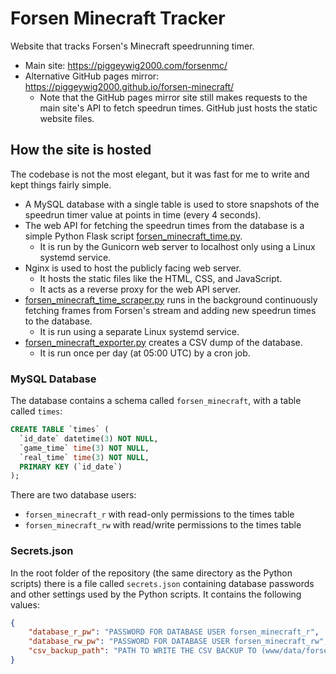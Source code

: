 # Forsen Minecraft Tracker
Website that tracks Forsen's Minecraft speedrunning timer.

- Main site: https://piggeywig2000.com/forsenmc/
- Alternative GitHub pages mirror: https://piggeywig2000.github.io/forsen-minecraft/
  - Note that the GitHub pages mirror site still makes requests to the main site's API to fetch speedrun times. GitHub just hosts the static website files.

## How the site is hosted
The codebase is not the most elegant, but it was fast for me to write and kept things fairly simple.

- A MySQL database with a single table is used to store snapshots of the speedrun timer value at points in time (every 4 seconds).
- The web API for fetching the speedrun times from the database is a simple Python Flask script [forsen_minecraft_time.py](forsen_minecraft_time.py).
  - It is run by the Gunicorn web server to localhost only using a Linux systemd service.
- Nginx is used to host the publicly facing web server.
  - It hosts the static files like the HTML, CSS, and JavaScript.
  - It acts as a reverse proxy for the web API server.
- [forsen_minecraft_time_scraper.py](forsen_minecraft_time_scraper.py) runs in the background continuously fetching frames from Forsen's stream and adding new speedrun times to the database.
  - It is run using a separate Linux systemd service.
- [forsen_minecraft_exporter.py](forsen_minecraft_exporter.py) creates a CSV dump of the database.
  - It is run once per day (at 05:00 UTC) by a cron job.

### MySQL Database
The database contains a schema called `forsen_minecraft`, with a table called `times`:
```sql
CREATE TABLE `times` (
  `id_date` datetime(3) NOT NULL,
  `game_time` time(3) NOT NULL,
  `real_time` time(3) NOT NULL,
  PRIMARY KEY (`id_date`)
);
```

There are two database users:
- `forsen_minecraft_r` with read-only permissions to the times table
- `forsen_minecraft_rw` with read/write permissions to the times table

### Secrets.json
In the root folder of the repository (the same directory as the Python scripts) there is a file called `secrets.json` containing database passwords and other settings used by the Python scripts. It contains the following values:

```json
{
    "database_r_pw": "PASSWORD FOR DATABASE USER forsen_minecraft_r",
    "database_rw_pw": "PASSWORD FOR DATABASE USER forsen_minecraft_rw",
    "csv_backup_path": "PATH TO WRITE THE CSV BACKUP TO (www/data/forsen_minecraft.times.csv to be served by Nginx)"
}
```
